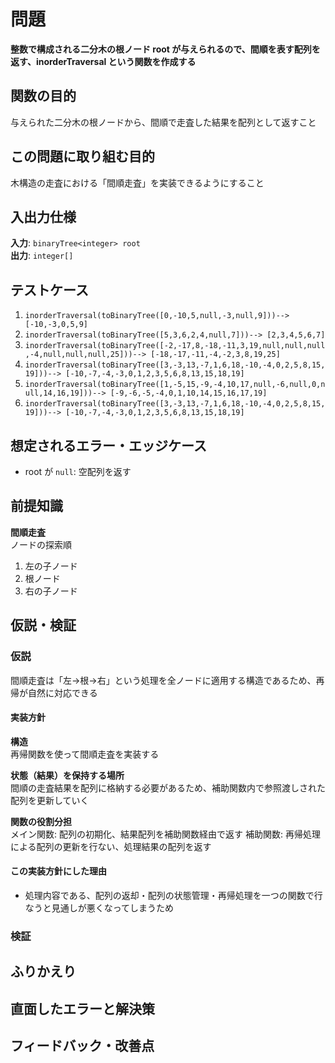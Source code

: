 # 問題

**整数で構成される二分木の根ノード root が与えられるので、間順を表す配列を返す、inorderTraversal という関数を作成する**  

## 関数の目的

与えられた二分木の根ノードから、間順で走査した結果を配列として返すこと

## この問題に取り組む目的

木構造の走査における「間順走査」を実装できるようにすること

## 入出力仕様

**入力**: `binaryTree<integer> root`  
**出力**: `integer[]`  

## テストケース
1. `inorderTraversal(toBinaryTree([0,-10,5,null,-3,null,9]))--> [-10,-3,0,5,9]`  
2. `inorderTraversal(toBinaryTree([5,3,6,2,4,null,7]))--> [2,3,4,5,6,7]`  
3. `inorderTraversal(toBinaryTree([-2,-17,8,-18,-11,3,19,null,null,null,-4,null,null,null,25]))--> [-18,-17,-11,-4,-2,3,8,19,25] `  
4. `inorderTraversal(toBinaryTree([3,-3,13,-7,1,6,18,-10,-4,0,2,5,8,15,19]))--> [-10,-7,-4,-3,0,1,2,3,5,6,8,13,15,18,19]`   
5. `inorderTraversal(toBinaryTree([1,-5,15,-9,-4,10,17,null,-6,null,0,null,14,16,19]))--> [-9,-6,-5,-4,0,1,10,14,15,16,17,19]`  
6. `inorderTraversal(toBinaryTree([3,-3,13,-7,1,6,18,-10,-4,0,2,5,8,15,19]))--> [-10,-7,-4,-3,0,1,2,3,5,6,8,13,15,18,19]`

## 想定されるエラー・エッジケース

- root が `null`: 空配列を返す

## 前提知識

**間順走査**  
ノードの探索順  
1. 左の子ノード
2. 根ノード
3. 右の子ノード

## 仮説・検証

### 仮説

間順走査は「左→根→右」という処理を全ノードに適用する構造であるため、再帰が自然に対応できる

#### 実装方針

**構造**  
再帰関数を使って間順走査を実装する  

**状態（結果）を保持する場所**  
間順の走査結果を配列に格納する必要があるため、補助関数内で参照渡しされた配列を更新していく  

**関数の役割分担**  
メイン関数: 配列の初期化、結果配列を補助関数経由で返す
補助関数: 再帰処理による配列の更新を行ない、処理結果の配列を返す

#### この実装方針にした理由

- 処理内容である、配列の返却・配列の状態管理・再帰処理を一つの関数で行なうと見通しが悪くなってしまうため  

### 検証



## ふりかえり



## 直面したエラーと解決策



## フィードバック・改善点

